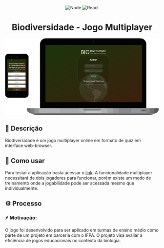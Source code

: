 [live-demo-url]: https://biodiversidade.netlify.app/

<div align="center">
    <img src="https://img.shields.io/badge/node-v12.9.1-%238bc500" alt="Node" />
    <img src="https://img.shields.io/badge/react-%5E16.13.1-%2300d8ff" alt="React" />
</div>

<h1 align="center">
    Biodiversidade - Jogo Multiplayer
</h1>

<p  align="center">
<img src="screenshot.png" width="512" alt="Screenshot"/>
</p>

## :memo: Descrição
Biodiversidade é um jogo multiplayer online em formato de quiz em interface web-browser.


## :rocket: Como usar
Para testar a aplicação basta acessar o [link][live-demo-url].
A funcionalidade multiplayer necessitará de dois jogadores para funcionar, porém existe um modo de treinamento onde a jogabilidade pode ser acessada mesmo que individualmente.



## :gear: Processo
### :zap: Motivação:
O jogo foi desenvolvido para ser aplicado em turmas de ensino médio como parte de um projeto em parceria com o IFPA. O projeto visa avaliar a eficiência de jogos educacionais no contexto da biologia.
